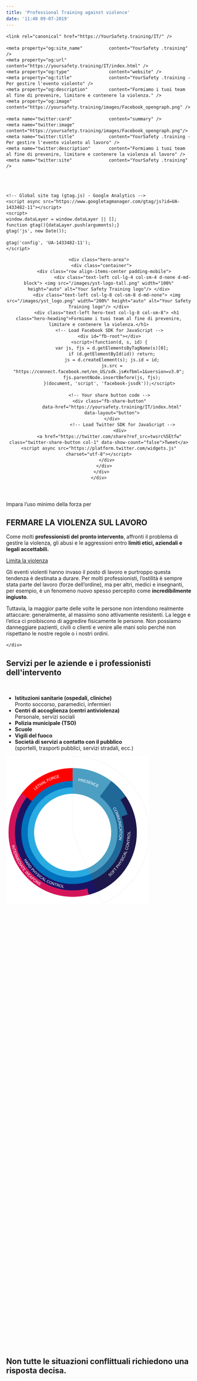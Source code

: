 ```yaml
---
title: 'Professional Training against violence'
date: '11:48 09-07-2019'
---
```


<!DOCTYPE html>
<html lang="it">
  <head>
    <meta charset="utf-8">
    <meta http-equiv="X-UA-Compatible" content="IE=edge">
    <meta name="viewport" content="width=device-width, initial-scale=1, maximum-scale=1, user-scalable=no">
    <title>Your Safety Training - Formare professionisti dell'emergenza per combattere la violenza sul lavoro</title>
    <meta name="description" content="Gestire persone resistenti grazie alla nostra formazione dedicata ai professionisti dell'emergenza.">
    <meta name="" keywords="polizia, forze dell'ordine, infermiera, ospedale, unità psichiatriche, medico, psicologo, clinica, violenza sul lavoro">
    <!-- Bootstrap -->
    <link rel="stylesheet" href="/scss/bootstrap-4.0.0.css" >
    <link rel="stylesheet" href="/scss/bluecells.css">
    <link rel="stylesheet" href="https://use.typekit.net/rqs1uhe.css">
    <!-- responsive -->
    <link rel="stylesheet" href="/scss/responsive.css">

    <link rel="canonical" href="https://YourSafety.training/IT/" />

    <meta property="og:site_name"          content="YourSafety .training" />
    <meta property="og:url"                content="https://yoursafety.training/IT/index.html" />
    <meta property="og:type"               content="website" />
    <meta property="og:title"              content="YourSafety .training - Per gestire l'evento violento" />
    <meta property="og:description"        content="Formiamo i tuoi team al fine di prevenire, limitare e contenere la violenza." />
    <meta property="og:image"              content="https://yoursafety.training/images/Facebook_opengraph.png" />

    <meta name="twitter:card"              content="summary" />
    <meta name="twitter:image"             content="https://yoursafety.training/images/Facebook_opengraph.png"/>
    <meta name="twitter:title"             content="YourSafety .training - Per gestire l'evento violento al lavoro" />
    <meta name="twitter:description"       content="Formiamo i tuoi team al fine di prevenire, limitare e contenere la violenza al lavoro" />
    <meta name="twitter:site"              content="YourSafety .training" />




    <!-- Global site tag (gtag.js) - Google Analytics -->
    <script async src="https://www.googletagmanager.com/gtag/js?id=UA-1433482-11"></script>
    <script>
    window.dataLayer = window.dataLayer || [];
    function gtag(){dataLayer.push(arguments);}
    gtag('js', new Date());

    gtag('config', 'UA-1433482-11');
    </script>

  </head>
  <body>
  
  <header>
    <div class="overlay"></div>

    <div class="hero-area">
      <div class="container">
        <div class="row align-items-center padding-mobile">
                      <div class="text-left col-lg-4 col-sm-4 d-none d-md-block"> <img src="/images/yst-logo-tall.png" width="100%" height="auto" alt="Your Safety Training logo"/> </div>
          <div class="text-left col-lg-8 col-sm-8 d-md-none"> <img src="/images/yst_logo.png" width="200%" height="auto" alt="Your Safety Training logo"/> </div>
          <div class="text-left hero-text col-lg-8 col-sm-8"> <h1 class="hero-heading">Formiamo i tuoi team al fine di prevenire, limitare e contenere la violenza.</h1>
            <!-- Load Facebook SDK for JavaScript -->
            <div id="fb-root"></div>
            <script>(function(d, s, id) {
              var js, fjs = d.getElementsByTagName(s)[0];
              if (d.getElementById(id)) return;
              js = d.createElement(s); js.id = id;
              js.src = "https://connect.facebook.net/en_US/sdk.js#xfbml=1&version=v3.0";
              fjs.parentNode.insertBefore(js, fjs);
            }(document, 'script', 'facebook-jssdk'));</script>

            <!-- Your share button code -->
            <div class="fb-share-button"
              data-href="https://yoursafety.training/IT/index.html"
              data-layout="button">
              </div>
                      <!-- Load Twitter SDK for JavaScript -->
                    <div>
            <a href="https://twitter.com/share?ref_src=twsrc%5Etfw" class="twitter-share-button col-1" data-show-count="false">Tweet</a><script async src="https://platform.twitter.com/widgets.js" charset="utf-8"></script>
          </div>
        </div>
      </div>
    </div>
  </header>


  <div class="container">
    <div class="row align-items-end padding-mobile">
      <div class="text-left col-sm-6">
        <div class="text-left"> <span class="minus">Impara l’uso minimo della forza per</span>
        <h2>FERMARE LA VIOLENZA SUL LAVORO</h2>
        <p class="intro_text">Come molti <strong>professionisti del pronto intervento</strong>, affronti il problema di gestire la violenza, gli abusi e le aggressioni entro <b>limiti etici, aziendali e legali accettabili.</b></p>
        <p><a href="../IT/services.html" class="btn btn-secondary">Limita la violenza</a></p>
      </div>
    </div>
    <div class="text-left col-sm-5 offset-1">
      <p>Gli eventi violenti hanno invaso il posto di lavoro e purtroppo questa tendenza è destinata a durare. Per molti professionisti, l’ostilità è sempre stata parte del lavoro (forze dell’ordine), ma per altri, medici e insegnanti, per esempio, è un fenomeno nuovo spesso percepito come <strong>incredibilmente ingiusto</strong>.</p>
      <p>Tuttavia, la maggior parte delle volte le persone non intendono realmente attaccare: generalmente, al massimo sono attivamente resistenti. La legge e l’etica ci proibiscono di aggredire fisicamente le persone. Non possiamo danneggiare pazienti, civili o clienti e venire alle mani solo perché non rispettano le nostre regole o i nostri ordini.</p>

    </div>
  </div>
</div>
<div class="container">
  <div class="row padding-mobile">
    <div class="text-left col-sm-5">
      <h2>Servizi per le aziende e i professionisti dell'intervento</h2>
      <p>&nbsp;<p>
    </div>

  <div class="text-left col-sm-6 offset-1">
    <ul>
      <li><strong>Istituzioni sanitarie (ospedali, cliniche)</strong><br>
      Pronto soccorso, paramedici, infermieri</li>
      <li><strong>Centri di accoglienza (centri antiviolenza)</strong><br>
      Personale, servizi sociali</li>
      <li><strong>Polizia municipale (TSO)</strong></li>
      <li><strong>Scuole</strong></li>
      <li><strong>Vigili del fuoco</strong></li>
      <li><strong>Società di servizi a contatto con il pubblico</strong><br>
      (sportelli, trasporti pubblici, servizi stradali, ecc.)</li>
    </ul>
  </div>
</div>
</div>
<div class="container-fluid">
  <div class="row intro align-items-center">
    <div class="text-center col-lg-10 offset-1 col-md-10" style="min-height:40vh;"><img src="/images/legal_force.png" height="400" width="auto" alt="Cerchio della violenza"></div>
    <div class="text-center col-lg-10 offset-1 col-md-10">
      <h2>Non tutte le situazioni conflittuali richiedono una risposta decisa.</h2>
    </div>
  </div>
</div>

</body>
<!-- jQuery (necessary for Bootstrap's JavaScript plugins) -->
<script src="../js/jquery-3.2.1.min.js"></script>
<!-- Include all compiled plugins (below), or include individual files as needed -->
<script src="../js/popper.min.js"></script>
<script src="../js/bootstrap-4.0.0.js"></script>

</html>
